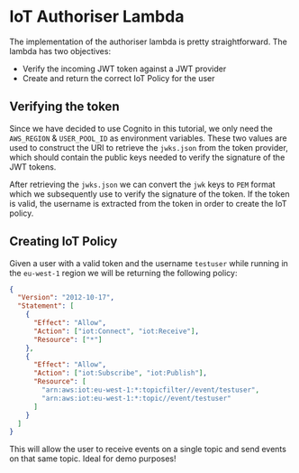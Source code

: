 # IoT Authoriser Lambda

The implementation of the authoriser lambda is pretty straightforward. The lambda has two objectives:
- Verify the incoming JWT token against a JWT provider
- Create and return the correct IoT Policy for the user

## Verifying the token

Since we have decided to use Cognito in this tutorial, we only need the `AWS_REGION` & `USER_POOL_ID` as environment variables. These two values are used to construct the URI to retrieve the `jwks.json` from the token provider, which should contain the public keys needed to verify the signature of the JWT tokens.

After retrieving the `jwks.json` we can convert the `jwk` keys to `PEM` format which we subsequently use to verify the signature of the token. If the token is valid, the username is extracted from the token in order to create the IoT policy.


## Creating IoT Policy

Given a user with a valid token and the username `testuser` while running in the `eu-west-1` region we will be returning the following policy:
```json
{
  "Version": "2012-10-17",
  "Statement": [
    {
      "Effect": "Allow",
      "Action": ["iot:Connect", "iot:Receive"],
      "Resource": ["*"]
    },
    {
      "Effect": "Allow",
      "Action": ["iot:Subscribe", "iot:Publish"],
      "Resource": [
        "arn:aws:iot:eu-west-1:*:topicfilter//event/testuser",
        "arn:aws:iot:eu-west-1:*:topic//event/testuser"
      ]
    }
  ]
}
```
This will allow the user to receive events on a single topic and send events on that same topic. Ideal for demo purposes!
